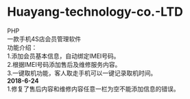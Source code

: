 # Huayang-technology-co.-LTD
PHP  
一款手机4S店会员管理软件  
功能介绍：  
        1.添加会员基本信息，自动绑定IMEI号码。  
        2.根据IMEI号码添加售后及维修服务内容。  
        3.一键取机功能，客人取走手机可以一键记录取机时间。  
**2018-6-24**  
        1.修复了售后内容和维修内容任意一栏为空不能添加信息的错误。

